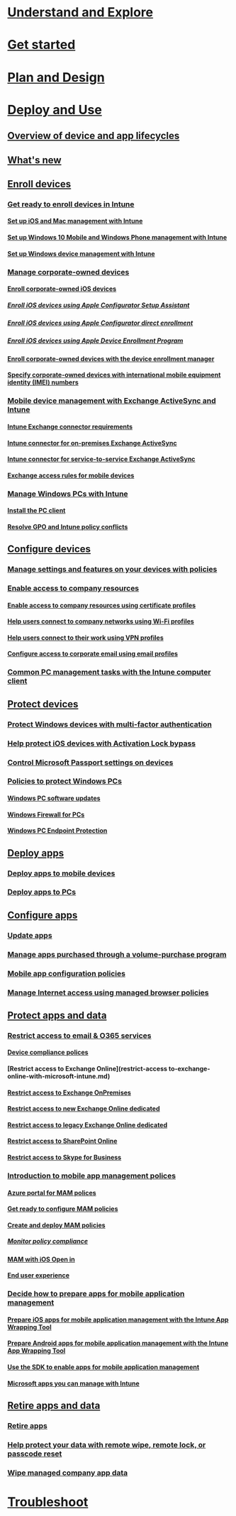 # [Understand and Explore](/intune/understand/introduction-to-microsoft-intune)
# [Get started](/intune/getstarted/what-to-know-before-you-start-microsoft-intune)
# [Plan and Design](/intune/plandesign/migrating-to-intune)

# [Deploy and Use](overview-of-device-and-app-lifecycles-in-microsoft-intune.md)
## [Overview of device and app lifecycles](overview-of-device-and-app-lifecycles-in-microsoft-intune.md)
## [What's new](what-s-new-in-microsoft-intune.md)

## [Enroll devices](enroll-devices-in-microsoft-intune.md)
### [Get ready to enroll devices in Intune](get-ready-to-enroll-devices-in-microsoft-intune.md)
#### [Set up iOS and Mac management with Intune](set-up-ios-and-mac-management-with-microsoft-intune.md)
#### [Set up Windows 10 Mobile and Windows Phone management with Intune](set-up-windows-phone-management-with-microsoft-intune.md)
#### [Set up Windows device management with Intune](set-up-windows-device-management-with-microsoft-intune.md)
### [Manage corporate-owned devices](manage-corporate-owned-devices.md)
#### [Enroll corporate-owned iOS devices](enroll-corporate-owned-ios-devices-in-microsoft-intune.md)
##### [Enroll iOS devices using Apple Configurator Setup Assistant](ios-setup-assistant-enrollment.md)
##### [Enroll iOS devices using Apple Configurator direct enrollment](ios-direct-enrollment.md)
##### [Enroll iOS devices using Apple Device Enrollment Program](ios-device-enrollment-program.md)
#### [Enroll corporate-owned devices with the device enrollment manager](ios-device-enrollment-program.md)
#### [Specify corporate-owned devices with international mobile equipment identity (IMEI) numbers](specify-corporate-owned-devices-with-international-mobile-equipment-identity-imei-numbers.md)
### [Mobile device management with Exchange ActiveSync and Intune](mobile-device-management-with-exchange-activesync-and-microsoft-intune.md)
#### [Intune Exchange connector requirements](intune-exchange-connector-requirements.md)
#### [Intune connector for on-premises Exchange ActiveSync](intune-on-premises-exchange-connector.md)
#### [Intune connector for service-to-service Exchange ActiveSync](intune-service-to-service-exchange-connector.md)
#### [Exchange access rules for mobile devices](exchange-access-rules-for-mobile-devices.md)
### [Manage Windows PCs with Intune](manage-windows-pcs-with-microsoft-intune.md)
#### [Install the PC client](install-the-windows-pc-client-with-microsoft-intune.md)
#### [Resolve GPO and Intune policy conflicts](resolve-gpo-and-microsoft-intune-policy-conflicts.md)

## [Configure devices](manage-settings-and-features-on-your-devices-with-microsoft-intune-policies.md)

### [Manage settings and features on your devices with policies](manage-settings-and-features-on-your-devices-with-microsoft-intune-policies.md)
### [Enable access to company resources](enable-access-to-company-resources-with-microsoft-intune.md)
#### [Enable access to company resources using certificate profiles](enable-access-to-company-resources-using-certificate-profiles-with-microsoft-intune.md)
#### [Help users connect to company networks using Wi-Fi profiles](help-users-connect-to-company-networks-using-wi-fi-profiles-with-microsoft-intune.md)
#### [Help users connect to their work using VPN profiles ](help-users-connect-to-their-work-using-vpn-profiles-with-microsoft-intune.md)
#### [Configure access to corporate email using email profiles](configure-access-to-corporate-email-using-email-profiles-with-microsoft-intune.md)
### [Common PC management tasks with the Intune computer client](common-windows-pc-management-tasks-with-the-microsoft-intune-computer-client.md)

## [Protect devices](protect-data-and-devices-with-microsoft-intune.md)
### [Protect Windows devices with multi-factor authentication](protect-windows-devices-with-multi-factor-authentication.md)
### [Help protect iOS devices with Activation Lock bypass](help-protect-ios-devices-with-activation-lock-bypass-for-microsoft-intune.md)
### [Control Microsoft Passport settings on devices](control-microsoft-passport-settings-on-devices-with-microsoft-intune.md)
### [Policies to protect Windows PCs](policies-to-protect-windows-pcs-in-microsoft-intune.md)
#### [Windows PC software updates](keep-windows-pcs-up-to-date-with-software-updates-in-microsoft-intune.md)
#### [Windows Firewall for PCs](help-protect-windows-pcs-using-windows-firewall-policies-in-microsoft-intune.md)
#### [Windows PC Endpoint Protection](help-secure-windows-pcs-with-endpoint-protection-for-microsoft-intune.md)

## [Deploy apps](deploy-apps-to-mobile-devices-in-microsoft-intune.md)
### [Deploy apps to mobile devices](deploy-apps-to-mobile-devices-in-microsoft-intune.md)
### [Deploy apps to PCs](deploy-apps-to-windows-pcs-in-microsoft-intune.md)

## [Configure apps](update-apps-using-microsoft-intune.md)
### [Update apps ](update-apps-using-microsoft-intune.md)
### [Manage apps purchased through a volume-purchase program](manage-ios-apps-you-purchased-through-a-volume-purchase-program-with-microsoft-intune.md)
### [Mobile app configuration policies](configure-ios-apps-with-mobile-app-configuration-policies-in-microsoft-intune.md)
### [Manage Internet access using managed browser policies](manage-internet-access-using-managed-browser-policies.md)


## [Protect apps and data](protect-apps-and-data-with-microsoft-intune.md)

### [Restrict access to email & O365 services](restrict-access-to-email-and-o365-services-with-microsoft-intune.md)
#### [Device compliance polices](introduction-to-device-compliance-policies-in-microsoft-intune.md)
#### [Restrict access to Exchange Online](restrict-access to-exchange-online-with-microsoft-intune.md)
#### [Restrict access to Exchange OnPremises](restrict-access-to-exchange-onpremises-with-microsoft-intune)
#### [Restrict access to new Exchange Online dedicated]()
#### [Restrict access to legacy Exchange Online dedicated]()
#### [Restrict access to SharePoint Online](restrict-access-to-sharepoint-online-with-microsoft-intune.md)
#### [Restrict access to Skype for Business](restrict-access-to-skype-for-business-online-with-microsoft-intune.md)

### [Introduction to mobile app management polices](introduction-to-mobile-app-management-policies-with-microsoft-intune)
#### [Azure portal for MAM polices](azure-portal-for-microsoft-intune-mam-policies)
#### [Get ready to configure MAM policies](get-ready-to-configure-mobile-app-management-policies-with-microsoft-intune)
#### [Create and deploy MAM policies](create-and-deploy-mobile-app-management-policies-with-microsoft-intune)
##### [Monitor policy compliance](monitor-mobile-app-management-policies-with-microsoft-intune)
#### [MAM with iOS Open in](microsoft-intune-mobile-app-management-policies-and-ios-open-in)
#### [End user experience](end-user-experience-for-apps-associated-with-microsoft-intune-mobile-app-management-policies)



### [Decide how to prepare apps for mobile application management](decide-how-to-prepare-apps-for-mobile-application-management-with-microsoft-intune.md)
#### [Prepare iOS apps for mobile application management with the Intune App Wrapping Tool](prepare-ios-apps-for-mobile-application-management-with-the-microsoft-intune-app-wrapping-tool.md)
#### [Prepare Android apps for mobile application management with the Intune App Wrapping Tool](prepare-android-apps-for-mobile-application-management-with-the-microsoft-intune-app-wrapping-tool.md)
#### [Use the SDK to enable apps for mobile application management](use-the-sdk-to-enable-apps-for-mobile-application-management.md)
#### [Microsoft apps you can manage with Intune](microsoft-apps-you-can-manage-with-intune.md)

## [Retire apps and data](retire-apps-using-microsoft-intune.md)
### [Retire apps ](retire-apps-using-microsoft-intune.md)
### [Help protect your data with remote wipe, remote lock, or passcode reset](help-protect-your-data-with-remote-wipe,-remote-lock,-or-passcode-reset-using-microsoft-intune.md)
### [Wipe managed company app data](Wipe-managed-company-app-data-with-microsoft-intune.md)


# [Troubleshoot](/intune/troubleshoot/how-to-get-support-for-microsoft-intune)
